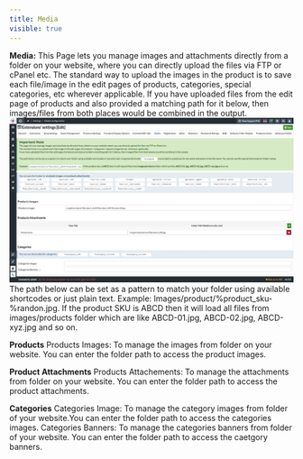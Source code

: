 ```yaml
---
title: Media
visible: true
---
```


**Media:** 
This Page lets you manage images and attachments directly from a folder on your website, where you can directly upload the files via FTP or cPanel etc.
The standard way to upload the images in the product is to save each file/image in the edit pages of products, categories, special categories, etc wherever applicable.
If you have uploaded files from the edit page of products and also provided a matching path for it below, then images/files from both places would be combined in the output.
![](Media-uploader.png)
The path below can be set as a pattern to match your folder using available shortcodes or just plain text. Example: Images/product/%product_sku-%randon.jpg. If the product SKU is ABCD then it will load all files from images/products folder which are like ABCD-01.jpg, ABCD-02.jpg, ABCD-xyz.jpg and so on.

**Products**
Products Images: To manage the images from folder on your website. You can enter the folder path to access the product images.

**Product Attachments**
Products Attachements: To manage the attachments from folder on your website. You can enter the folder path to access the product attachments.

**Categories**
Categories Image: To manage the category images from folder of your website.You can enter the folder path to access the categories images.
Categories Banners: To manage the categories banners from folder of your website. You can enter the folder path to access the caetgory banners.

